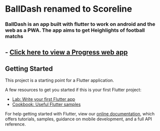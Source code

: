 # BallDash renamed to Scoreline

### BallDash is an app built with flutter to work on android and the web as a PWA. The app aims to get Heighlights of football matchs 

## - [Click here to view a Progress web app ](https://scoreline-61b57.web.app)

## Getting Started

This project is a starting point for a Flutter application.

A few resources to get you started if this is your first Flutter project:

- [Lab: Write your first Flutter app](https://flutter.dev/docs/get-started/codelab)
- [Cookbook: Useful Flutter samples](https://flutter.dev/docs/cookbook)

For help getting started with Flutter, view our
[online documentation](https://flutter.dev/docs), which offers tutorials,
samples, guidance on mobile development, and a full API reference.
